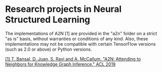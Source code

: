 # Research projects in Neural Structured Learning

The implementations of A2N [1] are provided in the "a2n" folder on a strict "as
is" basis, without warranties or conditions of any kind. Also, these
implementations may not be compatible with certain TensorFlow versions (such as
2.0 or above) or Python versions.

[[1] T. Bansal, D. Juan, S. Ravi and A. McCallum. "A2N: Attending to Neighbors for Knowledge Graph Inference." ACL 2019](https://www.aclweb.org/anthology/P19-1431)
